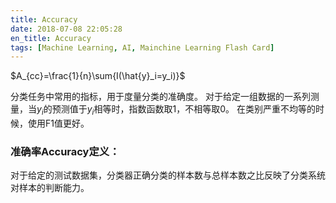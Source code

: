 ```yaml
---
title: Accuracy
date: 2018-07-08 22:05:28
en_title: Accuracy
tags: [Machine Learning, AI, Mainchine Learning Flash Card]
---
```


$A_{cc}=\frac{1}{n}\sum{I(\hat{y}_i=y_i)}$

分类任务中常用的指标，用于度量分类的准确度。
对于给定一组数据的一系列测量，当$y_i$的预测值于$y_i$相等时，指数函数取1，不相等取0。
在类别严重不均等的时候，使用F1值更好。

<h3>准确率Accuracy定义：</h3>

对于给定的测试数据集，分类器正确分类的样本数与总样本数之比反映了分类系统对样本的判断能力。

<img src="https://img.yingjoy.cn/image/2018/07/Accuracy_web.png" alt=""  class="aligncenter size-full wp-image-625" />